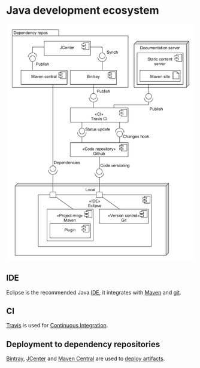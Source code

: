 # Java development ecosystem

![Java development architecture][dev_eco_java]

## IDE

Eclipse is the recommended Java [IDE][ide], it integrates with [Maven][maven] and [git][git].

## CI

[Travis][travis] is used for [Continuous Integration][ci].

## Deployment to dependency repositories

[Bintray][bintray], [JCenter][jcenter] and [Maven Central][maven_central] are used to [deploy artifacts][deployment].

[ci]: ./ci.md
[deployment]: ./deployment.md
[git]: ../other/git.md
[ide]: ./ide.md
[maven]: ./maven.md
[travis]: ../other/travis.md

[bintray]: https://bintray.com
[jcenter]: https://bintray.com/bintray/jcenter
[maven_central]: https://search.maven.org/

[dev_eco_java]: ../img/diagram/dev_eco_java.png
